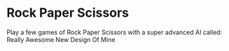 # Rock Paper Scissors

Play a few games of Rock Paper Scissors with a super advanced AI called:  
Really Awesome New Design Of Mine
